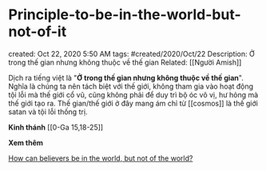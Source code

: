 # Principle-to-be-in-the-world-but-not-of-it

created: Oct 22, 2020 5:50 AM
tags: #created/2020/Oct/22
Description: Ở trong thế gian nhưng không thuộc về thế gian
Related: [[Người Amish]]

Dịch ra tiếng việt là "**Ở trong thế gian nhưng không thuộc về thế gian**". Nghĩa là chúng ta nên tách biệt với thế giới, không tham gia vào hoạt động tội lỗi mà thế giới cổ vũ, cũng không phải để duy trì bộ óc vô vị, hư hỏng mà thế giới tạo ra. Thế gian/thế giới ở đây mang ám chỉ từ [[cosmos]] là thế giới satan và tội lỗi thống trị.

**Kinh thánh**
[[0-Ga 15,18-25]]

**Xem thêm**

[How can believers be in the world, but not of the world?](https://www.gotquestions.org/in-but-not-of-world.html)